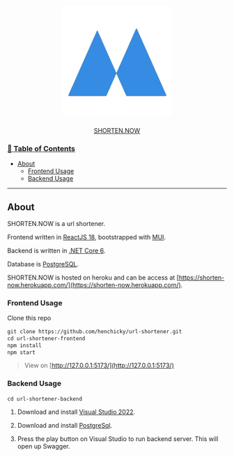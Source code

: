 <h1 align="center">
  <img src="https://github.com/henchicky/url-shortener/blob/main/url-shortener-frontend/public/logo.png" alt="SHORTEN.NOW" width="50%">
</h1>

<div align="center">
  <a href="https://shorten-now.herokuapp.com/">SHORTEN.NOW</link>
</div>

### :book: Table of Contents

- [About](#about)
  - [Frontend Usage](#frontend-usage)
  - [Backend Usage](#backend-usage)

---

## About

SHORTEN.NOW is a url shortener.

Frontend written in [ReactJS 18](https://reactjs.org/), bootstrapped with [MUI](https://mui.com/).

Backend is written in [.NET Core 6](https://dotnet.microsoft.com/en-us/download/dotnet/6.0).

Database is [PostgreSQL](https://www.postgresql.org/).

SHORTEN.NOW is hosted on heroku and can be access at [https://shorten-now.herokuapp.com/](https://shorten-now.herokuapp.com/).

### Frontend Usage

Clone this repo

```
git clone https://github.com/henchicky/url-shortener.git
cd url-shortener-frontend
npm install
npm start
```

> View on [http://127.0.0.1:5173/](http://127.0.0.1:5173/)


### Backend Usage

```
cd url-shortener-backend
```

1) Download and install [Visual Studio 2022](https://visualstudio.microsoft.com/vs/community/). 

2) Download and install [PostgreSql](https://www.enterprisedb.com/downloads/postgres-postgresql-downloads).

3) Press the play button on Visual Studio to run backend server. This will open up Swagger. 
